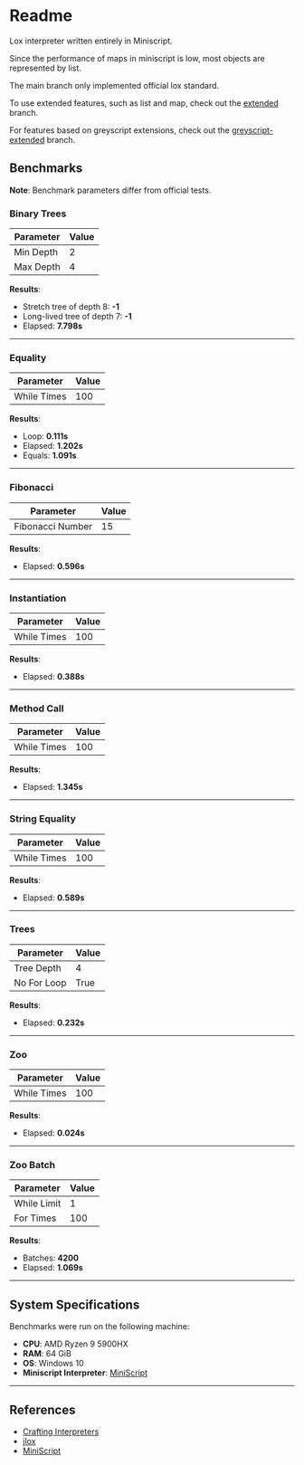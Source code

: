 # Readme
Lox interpreter written entirely in Miniscript.

Since the performance of maps in miniscript is low, most objects are represented by list.

The main branch only implemented official lox standard.

To use extended features, such as list and map, check out the [extended](https://github.com/wh0wfg/LoxInMiniscript/tree/extended) branch.

For features based on greyscript extensions, check out the [greyscript-extended](https://github.com/wh0wfg/LoxInMiniscript.git) branch.

## **Benchmarks**

**Note**: Benchmark parameters differ from official tests. 

### **Binary Trees**
| Parameter       | Value   |
|-----------------|---------|
| Min Depth       | 2       |
| Max Depth       | 4       |

**Results**:
- Stretch tree of depth 8: **-1**
- Long-lived tree of depth 7: **-1**
- Elapsed: **7.798s**

---

### **Equality**
| Parameter       | Value   |
|-----------------|---------|
| While Times     | 100     |

**Results**:
- Loop: **0.111s**
- Elapsed: **1.202s**
- Equals: **1.091s**

---

### **Fibonacci**
| Parameter       | Value   |
|-----------------|---------|
| Fibonacci Number| 15      |

**Results**:
- Elapsed: **0.596s**

---

### **Instantiation**
| Parameter       | Value   |
|-----------------|---------|
| While Times     | 100     |

**Results**:
- Elapsed: **0.388s**

---

### **Method Call**
| Parameter       | Value   |
|-----------------|---------|
| While Times     | 100     |

**Results**:
- Elapsed: **1.345s**

---

### **String Equality**
| Parameter       | Value   |
|-----------------|---------|
| While Times     | 100     |

**Results**:
- Elapsed: **0.589s**

---

### **Trees**
| Parameter       | Value   |
|-----------------|---------|
| Tree Depth      | 4       |
| No For Loop     | True    |

**Results**:
- Elapsed: **0.232s**

---

### **Zoo**
| Parameter       | Value   |
|-----------------|---------|
| While Times     | 100     |

**Results**:
- Elapsed: **0.024s**

---

### **Zoo Batch**
| Parameter       | Value   |
|-----------------|---------|
| While Limit     | 1       |
| For Times       | 100     |

**Results**:
- Batches: **4200**
- Elapsed: **1.069s**

---

## **System Specifications**
Benchmarks were run on the following machine:
- **CPU**: AMD Ryzen 9 5900HX
- **RAM**: 64 GiB
- **OS**: Windows 10
- **Miniscript Interpreter**: [MiniScript](https://github.com/JoeStrout/miniscript)

---

## **References**
- [Crafting Interpreters](https://craftinginterpreters.com/)
- [jlox](https://github.com/geertguldentops/jlox)
- [MiniScript](https://github.com/JoeStrout/miniscript)
